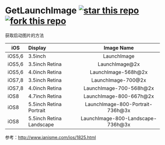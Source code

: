 # GetLaunchImage [![star this repo](http://github-svg-buttons.herokuapp.com/star.svg?user=ianisme&repo=GetLaunchImage&style=flat&background=1081C1)](https://github.com/ianisme/GetLaunchImage) [![fork this repo](http://github-svg-buttons.herokuapp.com/fork.svg?user=ianisme&repo=GetLaunchImage&style=flat&background=1081C1)](https://github.com/ianisme/GetLaunchImage/fork)

获取启动图片的方法

|iOS|Display|Image Name|
|---|:---|:---:|
|iOS5,6|3.5inch|LaunchImage|
|iOS5,6|3.5inch Retina|LaunchImage@2x|
|iOS5,6|4.0inch Retina|LaunchImage-568h@2x|
|iOS7,8|3.5inch Retina|LaunchImage-700@2x|
|iOS7,8|4.0inch Retina|LaunchImage-700-568h@2x|
|iOS8|4.7inch Retina|LaunchImage-800-667h@2x|
|iOS8|5.5inch Retina Portrait|LaunchImage-800-Portrait-736h@3x|
|iOS8|5.5inch Retina Landscape|LaunchImage-800-Landscape-736h@3x|

参考：http://www.ianisme.com/ios/1825.html
